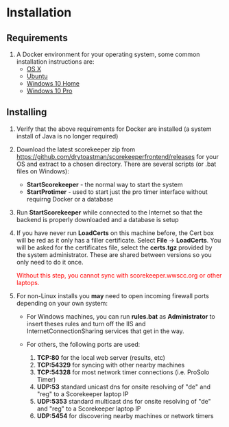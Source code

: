 # Installation

## Requirements
1. A Docker environment for your operating system, some common installation instructions are:
    - [OS X](https://docs.docker.com/docker-for-mac/install/)
    - [Ubuntu](https://docs.docker.com/install/linux/docker-ce/ubuntu/)
    - [Windows 10 Home](https://docs.docker.com/toolbox/toolbox_install_windows)
    - [Windows 10 Pro](https://docs.docker.com/docker-for-windows/)

## Installing
1. Verify that the above requirements for Docker are installed (a system install of Java is no longer required)

1. Download the latest scorekeeper zip from <https://github.com/drytoastman/scorekeeperfrontend/releases>
   for your OS and extract to a chosen directory.  There are several scripts (or .bat files on Windows):
   * **StartScorekeeper** - the normal way to start the system
   * **StartProtimer** - used to start just the pro timer interface without requirng Docker or a database

1. Run **StartScorekeeper** while connected to the Internet so that the backend is
   properly downloaded and a database is setup

1. If you have never run **LoadCerts** on this machine before, the Cert box
   will be red as it only has a filler certificate. Select **File** &rarr;
   **LoadCerts**. You will be asked for the certificates file, select the
   **certs.tgz** provided by the system administrator. These are shared
   between versions so you only need to do it once.

   <span style='color:red'>
   Without this step, you cannot sync with scorekeeper.wwscc.org or other laptops.
   </span>

1. For non-Linux installs you **may** need to open incoming firewall ports depending on your own system:

    * For Windows machines, you can run **rules.bat** as **Administrator** to insert theses rules and
      turn off the IIS and InternetConnectionSharing services that get in the way.

    * For others, the following ports are used:
        1. **TCP:80**    for the local web server (results, etc)    
        1. **TCP:54329** for syncing with other nearby machines
        1. **TCP:54328** for most network timer connections (i.e. ProSolo Timer)
        1. **UDP:53**    standard unicast dns for onsite resolving of "de" and "reg" to a Scorekeeper laptop IP
        1. **UDP:5353**  standard multicast dns for onsite resolving of "de" and "reg" to a Scorekeeper laptop IP
        1. **UDP:5454**  for discovering nearby machines or network timers

